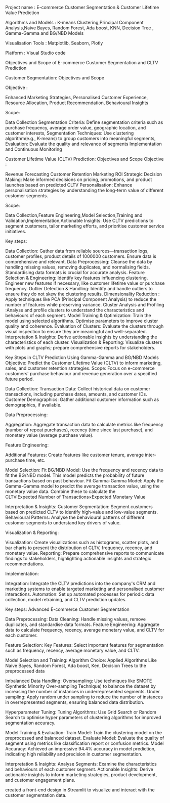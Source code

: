 Project name                    :  E-commerce Customer Segmentation & Customer Lifetime Value Prediction

Algorithms and Models   :  K-means Clustering,Principal Component Analysis,Naive Bayes, Random Forest, Ada boost, KNN, Decision Tree , Gamma-Gamma and BG/NBD Models

Visualisation Tools          :  Matplotlib, Seaborn, Plotly

Platform                           :  Visual Studio code

Objectives and Scope of E-commerce Customer Segmentation and CLTV Prediction

Customer Segmentation: Objectives and Scope

Objective :  

Enhanced Marketing Strategies, Personalised Customer Experience, Resource Allocation, Product Recommendation, Behavioural Insights

Scope: 

Data Collection
Segmentation Criteria: Define segmentation criteria such as purchase frequency, average order value, geographic location, and customer interests,
Segmentation Techniques: Use clustering algorithm(e.g., K-means) to group customers into meaningful segments,
Evaluation: Evaluate the quality and relevance of segments
Implementation and Continuous Monitoring

Customer Lifetime Value (CLTV) Prediction: Objectives and Scope
Objective :

Revenue Forecasting
Customer Retention
Marketing ROI
Strategic Decision Making: Make informed decisions on pricing, promotions, and product launches based on predicted CLTV
Personalisation: Enhance personalisation strategies by understanding the long-term value of different customer segments.

Scope:

Data Collection,Feature Engineering,Model Selection,Training and Validation,Implementation,Actionable Insights: Use CLTV predictions to segment customers, tailor marketing efforts, and prioritise customer service initiatives.

Key steps: 

Data Collection: Gather data from reliable sources—transaction logs, customer profiles, product details of 1000000 customers. Ensure data is comprehensive and relevant.
Data Preprocessing: Cleanse the data by handling missing values, removing duplicates, and normalising fields. Standardising data formats is crucial for accurate analysis.
Feature Selection & Engineering: Identify key features influencing clustering. Engineer new features if necessary, like customer lifetime value or purchase frequency.
Outlier Detection & Handling: Identify and handle outliers to ensure they do not skew the clustering results.
Dimensionality Reduction : Apply techniques like PCA (Principal Component Analysis) to reduce the number of features while preserving variance.
Cluster Analysis and Profiling :Analyse and profile clusters to understand the characteristics and behaviours of each segment.
Model Training & Optimization: Train the model using selected algorithms. Optimise parameters to improve cluster quality and coherence.
Evaluation of Clusters: Evaluate the clusters through visual inspection to ensure they are meaningful and well-separated.
Interpretation & Insights: Derive actionable insights by understanding the characteristics of each cluster.
Visualization & Reporting: Visualize clusters with plots and graphs; prepare comprehensive reports for stakeholders.

Key Steps in CLTV Prediction Using Gamma-Gamma and BG/NBD Models
Objective: Predict the Customer Lifetime Value (CLTV) to inform marketing, sales, and customer retention strategies.
Scope: Focus on e-commerce customers' purchase behaviour and revenue generation over a specified future period.

Data Collection:
Transaction Data: Collect historical data on customer transactions, including purchase dates, amounts, and customer IDs.
Customer Demographics: Gather additional customer information such as demographics, if available.

Data Preprocessing:

Aggregation: Aggregate transaction data to calculate metrics like frequency (number of repeat purchases), recency (time since last purchase), and monetary value (average purchase value).

Feature Engineering:

Additional Features: Create features like customer tenure, average inter-purchase time, etc.

Model Selection:
Fit BG/NBD Model: Use the frequency and recency data to fit the BG/NBD model. This model predicts the probability of future transactions based on past behaviour.
Fit Gamma-Gamma Model: Apply the Gamma-Gamma model to predict the average transaction value, using the monetary value data.
Combine these to calculate the CLTV:Expected Number of Transactions×Expected Monetary Value

Interpretation & Insights:
Customer Segmentation: Segment customers based on predicted CLTV to identify high-value and low-value segments.
Behavioural Patterns: Analyse the behavioural patterns of different customer segments to understand key drivers of value.

Visualization & Reporting:

Visualization: Create visualizations such as histograms, scatter plots, and bar charts to present the distribution of CLTV, frequency, recency, and monetary value.
Reporting: Prepare comprehensive reports to communicate findings to stakeholders, highlighting actionable insights and strategic recommendations.

Implementation:

Integration: Integrate the CLTV predictions into the company's CRM and marketing systems to enable targeted marketing and personalised customer interactions.
Automation: Set up automated processes for periodic data collection, model retraining, and CLTV prediction updates.


Key steps: Advanced E-commerce Customer Segmentation

Data Preprocessing:
Data Cleaning: Handle missing values, remove duplicates, and standardise data formats.
Feature Engineering: Aggregate data to calculate frequency, recency, average monetary value, and CLTV for each customer.

Feature Selection:
Key Features: Select important features for segmentation such as frequency, recency, average monetary value, and CLTV.

Model Selection and Training:
Algorithm Choice: Applied Algorithms Like Naive Bayes, Random Forest, Ada boost, Ken, Decision Trees to the preprocessed data

Imbalanced Data Handling:
Oversampling: Use techniques like SMOTE (Synthetic Minority Over-sampling Technique) to balance the dataset by increasing the number of instances in underrepresented segments.
Under sampling: Apply random under sampling to reduce the number of instances in overrepresented segments, ensuring balanced data distribution.

Hyperparameter Tuning:
Tuning Algorithms: Use Grid Search or Random Search to optimise hyper parameters of clustering algorithms for improved segmentation accuracy.

Model Training & Evaluation:
Train Model: Train the clustering model on the preprocessed and balanced dataset.
Evaluate Model: Evaluate the quality of segment using metrics like classification report or confusion metrics.
           Model Accuracy: Achieved an impressive 94.4% accuracy in model prediction, indicating     high reliability and precision in customer segmentation.

Interpretation & Insights:
Analyse Segments: Examine the characteristics and behaviours of each customer segment.
Actionable Insights: Derive actionable insights to inform marketing strategies, product development, and customer engagement plans.

created a front-end design in Streamlit to visualize and interact with the customer segmentation data.

